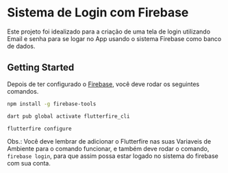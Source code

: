 # Sistema de Login com Firebase

Este projeto foi idealizado para a criação de uma tela de login utilizando Email e senha para se logar no App usando o sistema Firebase como banco de dados.

## Getting Started

Depois de ter configurado o [Firebase](https://firebase.google.com/docs/android/setup), você deve rodar os seguintes comandos.

```bash
npm install -g firebase-tools
```

```bash
dart pub global activate flutterfire_cli
```

```bash
flutterfire configure
```
Obs.:
Você deve lembrar de adicionar o Flutterfire nas suas Variaveis de Ambiente para o comando funcionar, e também deve rodar o comando, ```firebase login```, para que assim possa estar logado no sistema do firebase com sua conta.

